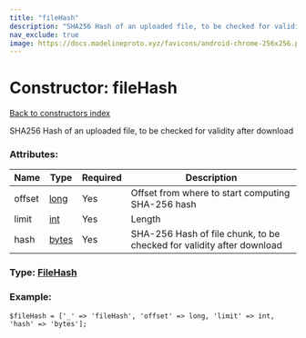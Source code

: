 ```yaml
---
title: "fileHash"
description: "SHA256 Hash of an uploaded file, to be checked for validity after download"
nav_exclude: true
image: https://docs.madelineproto.xyz/favicons/android-chrome-256x256.png
---
```

# Constructor: fileHash  
[Back to constructors index](/API_docs/constructors/index.html)



SHA256 Hash of an uploaded file, to be checked for validity after download

### Attributes:

| Name     |    Type       | Required | Description |
|----------|---------------|----------|-------------|
|offset|[long](/API_docs/types/long.html) | Yes|Offset from where to start computing SHA-256 hash|
|limit|[int](/API_docs/types/int.html) | Yes|Length|
|hash|[bytes](/API_docs/types/bytes.html) | Yes|SHA-256 Hash of file chunk, to be checked for validity after download|



### Type: [FileHash](/API_docs/types/FileHash.html)


### Example:

```
$fileHash = ['_' => 'fileHash', 'offset' => long, 'limit' => int, 'hash' => 'bytes'];
```  
